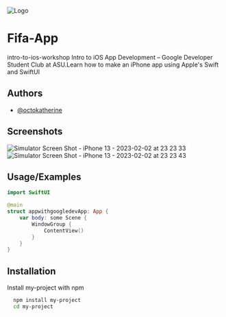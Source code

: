 
![Logo](https://dev-to-uploads.s3.amazonaws.com/uploads/articles/th5xamgrr6se0x5ro4g6.png)


# Fifa-App

intro-to-ios-workshop
Intro to iOS App Development – Google Developer Student Club at ASU.Learn how to make an iPhone app using Apple's Swift and SwiftUI


## Authors

- [@octokatherine](https://www.github.com/asudsc)



## Screenshots
![Simulator Screen Shot - iPhone 13 - 2023-02-02 at 23 23 33](https://user-images.githubusercontent.com/123213674/216429838-08dfb9a4-f48e-47d6-bfd0-f447ea76a99a.png)
![Simulator Screen Shot - iPhone 13 - 2023-02-02 at 23 23 43](https://user-images.githubusercontent.com/123213674/216429870-ddd7aa31-edf2-4654-ad93-5d5c2f8ea75a.png)





## Usage/Examples

```Swift
import SwiftUI

@main
struct appwithgoogledevApp: App {
    var body: some Scene {
        WindowGroup {
            ContentView()
        }
    }
}

```


## Installation

Install my-project with npm

```bash
  npm install my-project
  cd my-project
```
    

